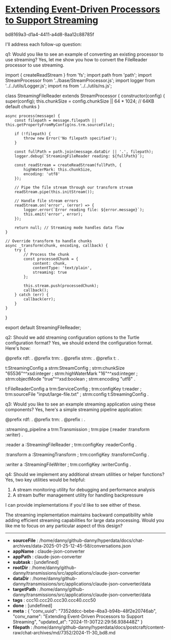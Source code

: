 # [Extending Event-Driven Processors to Support Streaming](https://claude.ai/chat/7352ddcc-bebe-4ba3-b94b-48f2e20746ab)

bd8169a3-d1a4-4411-a4d8-8aa12c88785f

 I'll address each follow-up question:

q1: Would you like to see an example of converting an existing processor to use streaming?
Yes, let me show you how to convert the FileReader processor to use streaming.



<antArtifact identifier="streaming-file-reader" type="application/vnd.ant.code" language="javascript" title="StreamingFileReader.js">
import { createReadStream } from 'fs';
import path from 'path';
import StreamProcessor from '../base/StreamProcessor.js';
import logger from '../../utils/Logger.js';
import ns from '../../utils/ns.js';

class StreamingFileReader extends StreamProcessor {
    constructor(config) {
        super(config);
        this.chunkSize = config.chunkSize || 64 * 1024; // 64KB default chunks
    }

    async process(message) {
        const filepath = message.filepath || this.getPropertyFromMyConfig(ns.trm.sourceFile);
        
        if (!filepath) {
            throw new Error('No filepath specified');
        }

        const fullPath = path.join(message.dataDir || '.', filepath);
        logger.debug(`StreamingFileReader reading: ${fullPath}`);

        const readStream = createReadStream(fullPath, {
            highWaterMark: this.chunkSize,
            encoding: 'utf8'
        });

        // Pipe the file stream through our transform stream
        readStream.pipe(this.initStream());

        // Handle file stream errors
        readStream.on('error', (error) => {
            logger.error(`Error reading file: ${error.message}`);
            this.emit('error', error);
        });

        return null; // Streaming mode handles data flow
    }

    // Override transform to handle chunks
    async _transform(chunk, encoding, callback) {
        try {
            // Process the chunk
            const processedChunk = {
                content: chunk,
                contentType: 'text/plain',
                streaming: true
            };
            
            this.stream.push(processedChunk);
            callback();
        } catch (err) {
            callback(err);
        }
    }
}

export default StreamingFileReader;
</antArtifact>

q2: Should we add streaming configuration options to the Turtle configuration format?
Yes, we should extend the configuration format. Here's how:

<antArtifact identifier="streaming-config" type="text/turtle" title="streaming-config.ttl">
@prefix rdf: <http://www.w3.org/1999/02/22-rdf-syntax-ns#> .
@prefix trm: <http://purl.org/stuff/transmission/> .
@prefix strm: <http://purl.org/stuff/transmission/streaming/> .
@prefix t: <http://hyperdata.it/transmissions/> .

t:StreamingConfig a strm:StreamConfig ;
    strm:chunkSize "65536"^^xsd:integer ;
    strm:highWaterMark "16"^^xsd:integer ;
    strm:objectMode "true"^^xsd:boolean ;
    strm:encoding "utf8" .

t:FileReaderConfig a trm:ServiceConfig ;
    trm:configKey t:reader ;
    trm:sourceFile "input/large-file.txt" ;
    strm:config t:StreamingConfig .
</antArtifact>

q3: Would you like to see an example streaming application using these components?
Yes, here's a simple streaming pipeline application:

<antArtifact identifier="streaming-pipeline" type="application/vnd.ant.code" language="javascript" title="streaming-transmission.ttl">
@prefix rdf: <http://www.w3.org/1999/02/22-rdf-syntax-ns#> .
@prefix trm: <http://purl.org/stuff/transmission/> .
@prefix : <http://hyperdata.it/transmissions/> .

:streaming_pipeline a trm:Transmission ;
    trm:pipe (:reader :transform :writer) .

:reader a :StreamingFileReader ;
    trm:configKey :readerConfig .

:transform a :StreamingTransform ;
    trm:configKey :transformConfig .

:writer a :StreamingFileWriter ;
    trm:configKey :writerConfig .
</antArtifact>

q4: Should we implement any additional stream utilities or helper functions?
Yes, two key utilities would be helpful:

1. A stream monitoring utility for debugging and performance analysis
2. A stream buffer management utility for handling backpressure

I can provide implementations if you'd like to see either of these.

The streaming implementation maintains backward compatibility while adding efficient streaming capabilities for large data processing. Would you like me to focus on any particular aspect of this design?

---

* **sourceFile** : /home/danny/github-danny/hyperdata/docs/chat-archives/data-2025-01-25-12-45-58/conversations.json
* **appName** : claude-json-converter
* **appPath** : claude-json-converter
* **subtask** : [undefined]
* **rootDir** : /home/danny/github-danny/transmissions/src/applications/claude-json-converter
* **dataDir** : /home/danny/github-danny/transmissions/src/applications/claude-json-converter/data
* **targetPath** : /home/danny/github-danny/transmissions/src/applications/claude-json-converter/data
* **tags** : ccc10.ccc20.ccc30.ccc40.ccc50
* **done** : [undefined]
* **meta** : {
  "conv_uuid": "7352ddcc-bebe-4ba3-b94b-48f2e20746ab",
  "conv_name": "Extending Event-Driven Processors to Support Streaming",
  "updated_at": "2024-11-30T22:29:56.938448Z"
}
* **filepath** : /home/danny/github-danny/hyperdata/docs/postcraft/content-raw/chat-archives/md/7352/2024-11-30_bd8.md